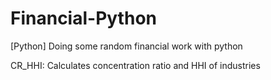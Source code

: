 # Financial-Python
[Python] Doing some random financial work with python

CR_HHI: Calculates concentration ratio and HHI of industries
